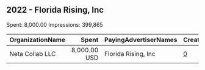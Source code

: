 ## 2022 - Florida Rising, Inc 
Spent: 8,000.00
Impressions: 399,865

|OrganizationName|Spent|PayingAdvertiserNames|CreativeUrls|Impressions|Genders|AgeBrackets|CountryCodes|BillingAddresses|CandidateBallotInformation|
|:---|---:|:---|:---|---:|:---|:---|:---|:---|:---|
|Neta Collab LLC|8,000.00 USD|Florida Rising, Inc|[0](https://www.snap.com/political-ads/asset/c765348cace87ecfd4003a8a2cda49641ac66dae35cc5b46c02303c9dcc96981?mediaType=mp4)|399,865|||united states|US|Vote Florida|
